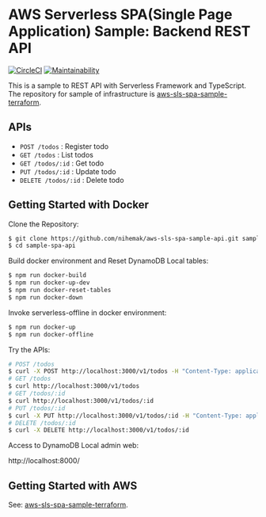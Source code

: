 # AWS Serverless SPA(Single Page Application) Sample: Backend REST API

[![CircleCI](https://circleci.com/gh/nihemak/aws-sls-spa-sample-api/tree/master.svg?style=svg)](https://circleci.com/gh/nihemak/aws-sls-spa-sample-api/tree/master)
[![Maintainability](https://api.codeclimate.com/v1/badges/fbd1afc98b686d101a9e/maintainability)](https://codeclimate.com/github/nihemak/aws-sls-spa-sample-api/maintainability)

This is a sample to REST API with Serverless Framework and TypeScript. The repository for sample of infrastructure is [aws-sls-spa-sample-terraform](https://github.com/nihemak/aws-sls-spa-sample-terraform).

## APIs

* `POST /todos` : Register todo
* `GET /todos` : List todos
* `GET /todos/:id` : Get todo
* `PUT /todos/:id` : Update todo
* `DELETE /todos/:id` : Delete todo

## Getting Started with Docker

Clone the Repository:

```bash
$ git clone https://github.com/nihemak/aws-sls-spa-sample-api.git sample-spa-api
$ cd sample-spa-api
```

Build docker environment and Reset DynamoDB Local tables:

```bash
$ npm run docker-build
$ npm run docker-up-dev
$ npm run docker-reset-tables
$ npm run docker-down
```

Invoke serverless-offline in docker environment:

```bash
$ npm run docker-up
$ npm run docker-offline
```

Try the APIs:

```bash
# POST /todos
$ curl -X POST http://localhost:3000/v1/todos -H "Content-Type: application/json" --data '{ "text": "foo" }'
# GET /todos
$ curl http://localhost:3000/v1/todos
# GET /todos/:id
$ curl http://localhost:3000/v1/todos/:id
# PUT /todos/:id
$ curl -X PUT http://localhost:3000/v1/todos/:id -H "Content-Type: application/json" --data '{ "text": "bar", "checked": true }'
# DELETE /todos/:id
$ curl -X DELETE http://localhost:3000/v1/todos/:id
```

Access to DynamoDB Local admin web:

http://localhost:8000/

## Getting Started with AWS

See: [aws-sls-spa-sample-terraform](https://github.com/nihemak/aws-sls-spa-sample-terraform).
